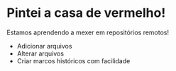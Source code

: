 # Pintei a casa de vermelho!

Estamos aprendendo a mexer em repositórios remotos!

- Adicionar arquivos
- Alterar arquivos
- Criar marcos históricos com facilidade

